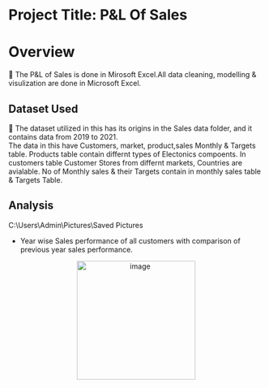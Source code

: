 
# Project Title: P&L Of Sales 
# Overview
📌 The P&L of Sales is done in Mirosoft Excel.All data cleaning, modelling & visulization are done in Microsoft Excel.<br>

<h2>Dataset Used</h2>
📌 The dataset utilized in this has its origins in the Sales data folder, and it contains data from 2019 to 2021.<br>
The data in this have Customers, market, product,sales Monthly & Targets table.
Products table contain differnt types of Electonics compoents. In customers table Customer Stores from differnt markets, Countries are avialable.
No of Monthly sales & their Targets contain in monthly sales table & Targets Table. 

<H2>Analysis</H2>
C:\Users\Admin\Pictures\Saved Pictures

- Year wise Sales performance of all customers with comparison of previous year sales performance.

<p align="center"><img width="234" alt="image" src="![alt text](https://github.com/vinayakswami/images/blob/main/Customer.png?raw=true)">
</p>

